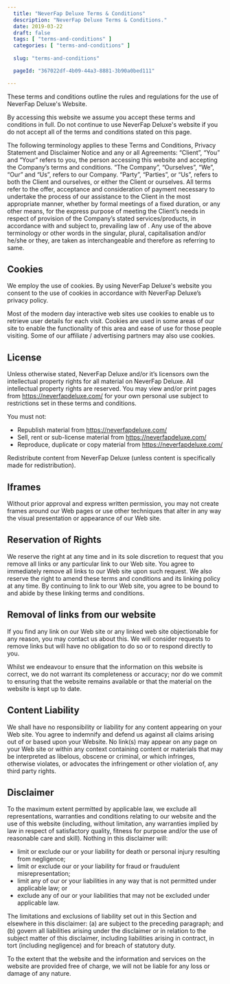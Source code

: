 ```yaml
---
  title: "NeverFap Deluxe Terms & Conditions"
  description: "NeverFap Deluxe Terms & Conditions."
  date: 2019-03-22
  draft: false
  tags: [ "terms-and-conditions" ]
  categories: [ "terms-and-conditions" ]
  
  slug: "terms-and-conditions"

  pageId: "367022df-4b09-44a3-8881-3b90a0bed111"

---
```


These terms and conditions outline the rules and regulations for the use of NeverFap Deluxe's Website.

By accessing this website we assume you accept these terms and conditions in full. Do not continue to use NeverFap Deluxe's website if you do not accept all of the terms and conditions stated on this page.

The following terminology applies to these Terms and Conditions, Privacy Statement and Disclaimer Notice and any or all Agreements: “Client”, “You” and “Your” refers to you, the person accessing this website and accepting the Company’s terms and conditions. “The Company”, “Ourselves”, “We”, “Our” and “Us”, refers to our Company. “Party”, “Parties”, or “Us”, refers to both the Client and ourselves, or either the Client or ourselves. All terms refer to the offer, acceptance and consideration of payment necessary to undertake the process of our assistance to the Client in the most appropriate manner, whether by formal meetings of a fixed duration, or any other means, for the express purpose of meeting the Client’s needs in respect of provision of the Company’s stated services/products, in accordance with and subject to, prevailing law of . Any use of the above terminology or other words in the singular, plural, capitalisation and/or he/she or they, are taken as interchangeable and therefore as referring to same.

## Cookies

We employ the use of cookies. By using NeverFap Deluxe's website you consent to the use of cookies in accordance with NeverFap Deluxe’s privacy policy.

Most of the modern day interactive web sites use cookies to enable us to retrieve user details for each visit. Cookies are used in some areas of our site to enable the functionality of this area and ease of use for those people visiting. Some of our affiliate / advertising partners may also use cookies.

## License

Unless otherwise stated, NeverFap Deluxe and/or it’s licensors own the intellectual property rights for all material on NeverFap Deluxe. All intellectual property rights are reserved. You may view and/or print pages from https://neverfapdeluxe.com/ for your own personal use subject to restrictions set in these terms and conditions.

You must not:

- Republish material from https://neverfapdeluxe.com/
- Sell, rent or sub-license material from https://neverfapdeluxe.com/
- Reproduce, duplicate or copy material from https://neverfapdeluxe.com/

Redistribute content from NeverFap Deluxe (unless content is specifically made for redistribution).

<!--
## User Comments

<ol>
  <li>This Agreement shall begin on the date hereof.</li>
  <li>Certain parts of this website offer the opportunity for users to post and exchange opinions, information,
  material and data ('Comments') in areas of the website. NeverFap Deluxe does not screen, edit, publish
  or review Comments prior to their appearance on the website and Comments do not reflect the views or
  opinions ofNeverFap Deluxe, its agents or affiliates. Comments reflect the view and opinion of the
  person who posts such view or opinion. To the extent permitted by applicable laws NeverFap Deluxeshall
  not be responsible or liable for the Comments or for any loss cost, liability, damages or expenses caused
  and or suffered as a result of any use of and/or posting of and/or appearance of the Comments on this
  website.</li>
  <li>NeverFap Deluxereserves the right to monitor all Comments and to remove any Comments which it considers
  in its absolute discretion to be inappropriate, offensive or otherwise in breach of these Terms and Conditions.</li>
  <li>You warrant and represent that:
    <ol>
      <li>You are entitled to post the Comments on our website and have all necessary licenses and consents to
          do so;</li>
      <li>The Comments do not infringe any intellectual property right, including without limitation copyright,
        patent or trademark, or other proprietary right of any third party;</li>
      <li>The Comments do not contain any defamatory, libelous, offensive, indecent or otherwise unlawful material
        or material which is an invasion of privacy</li>
      <li>The Comments will not be used to solicit or promote business or custom or present commercial activities
        or unlawful activity.</li>
      </ol>
    </li>
  <li>You hereby grant to <strong>NeverFap Deluxe</strong> a non-exclusive royalty-free license to use, reproduce,
  edit and authorize others to use, reproduce and edit any of your Comments in any and all forms, formats
  or media.</li>
</ol>

## Hyperlinking to our Content

<ol>
  <li>The following organizations may link to our Web site without prior written approval:
    <ol>
    <li>Government agencies;</li>
    <li>Search engines;</li>
    <li>News organizations;</li>
    <li>Online directory distributors when they list us in the directory may link to our Web site in the same
      manner as they hyperlink to the Web sites of other listed businesses; and</li>
    <li>Systemwide Accredited Businesses except soliciting non-profit organizations, charity shopping malls,
      and charity fundraising groups which may not hyperlink to our Web site.</li>
    </ol>
  </li>
</ol>
<ol start="2">
  <li>These organizations may link to our home page, to publications or to other Web site information so long
    as the link: (a) is not in any way misleading; (b) does not falsely imply sponsorship, endorsement or
    approval of the linking party and its products or services; and (c) fits within the context of the linking
    party's site.
  </li>
  <li>We may consider and approve in our sole discretion other link requests from the following types of organizations:
    <ol>
      <li>commonly-known consumer and/or business information sources such as Chambers of Commerce, American
        Automobile Association, AARP and Consumers Union;</li>
      <li>dot.com community sites;</li>
      <li>associations or other groups representing charities, including charity giving sites,</li>
      <li>online directory distributors;</li>
      <li>internet portals;</li>
      <li>accounting, law and consulting firms whose primary clients are businesses; and</li>
      <li>educational institutions and trade associations.</li>
    </ol>
  </li>
</ol>

We will approve link requests from these organizations if we determine that: (a) the link would not reflect unfavorably on us or our accredited businesses (for example, trade associations or other organizations representing inherently suspect types of business, such as work-at-home opportunities, shall not be allowed to link); (b)the organization does not have an unsatisfactory record with us; (c) the benefit to us from the visibility associated with the hyperlink outweighs the absence of <?=$companyName?>; and (d) where the link is in the context of general resource information or is otherwise consistent with editorial content in a newsletter or similar product furthering the mission of the organization.

These organizations may link to our home page, to publications or to other Web site information so long as the link: (a) is not in any way misleading; (b) does not falsely imply sponsorship, endorsement or approval of the linking party and it products or services; and (c) fits within the context of the linking party's
site.

If you are among the organizations listed in paragraph 2 above and are interested in linking to our website, you must notify us by sending an e-mail to <a href="mailto:admin@neverfapdeluxe.com" title="send an email to admin@neverfapdeluxe.com">admin@neverfapdeluxe.com</a>.
Please include your name, your organization name, contact information (such as a phone number and/or e-mail address) as well as the URL of your site, a list of any URLs from which you intend to link to our Web site, and a list of the URL(s) on our site to which you would like to link. Allow 2-3 weeks for a response.

Approved organizations may hyperlink to our Web site as follows:

<ol>
  <li>By use of our corporate name; or</li>
  <li>By use of the uniform resource locator (Web address) being linked to; or</li>
  <li>By use of any other description of our Web site or material being linked to that makes sense within the
    context and format of content on the linking party's site.</li>
</ol>

No use of NeverFap Deluxe’s logo or other artwork will be allowed for linking absent a trademark license
agreement.
 -->


## Iframes

Without prior approval and express written permission, you may not create frames around our Web pages or use other techniques that alter in any way the visual presentation or appearance of our Web site.


## Reservation of Rights

We reserve the right at any time and in its sole discretion to request that you remove all links or any particular link to our Web site. You agree to immediately remove all links to our Web site upon such request. We also reserve the right to amend these terms and conditions and its linking policy at any time. By continuing
to link to our Web site, you agree to be bound to and abide by these linking terms and conditions.


## Removal of links from our website

If you find any link on our Web site or any linked web site objectionable for any reason, you may contact us about this. We will consider requests to remove links but will have no obligation to do so or to respond directly to you.

Whilst we endeavour to ensure that the information on this website is correct, we do not warrant its completeness or accuracy; nor do we commit to ensuring that the website remains available or that the material on the website is kept up to date.


## Content Liability

We shall have no responsibility or liability for any content appearing on your Web site. You agree to indemnify and defend us against all claims arising out of or based upon your Website. No link(s) may appear on any page on your Web site or within any context containing content or materials that may be interpreted as
libelous, obscene or criminal, or which infringes, otherwise violates, or advocates the infringement or other violation of, any third party rights.


## Disclaimer

To the maximum extent permitted by applicable law, we exclude all representations, warranties and conditions relating to our website and the use of this website (including, without limitation, any warranties implied by law in respect of satisfactory quality, fitness for purpose and/or the use of reasonable care and skill). Nothing in this disclaimer will:


- limit or exclude our or your liability for death or personal injury resulting from negligence;
- limit or exclude our or your liability for fraud or fraudulent misrepresentation;
- limit any of our or your liabilities in any way that is not permitted under applicable law; or
- exclude any of our or your liabilities that may not be excluded under applicable law.


The limitations and exclusions of liability set out in this Section and elsewhere in this disclaimer: (a) are subject to the preceding paragraph; and (b) govern all liabilities arising under the disclaimer or in relation to the subject matter of this disclaimer, including liabilities arising in contract, in tort (including negligence) and for breach of statutory duty.

To the extent that the website and the information and services on the website are provided free of charge, we will not be liable for any loss or damage of any nature.


<!--
## Credit & Contact Information

This Terms and conditions page was created at <a style="color:inherit;text-decoration:none;cursor:text;"
  href="https://termsandconditionstemplate.com">termsandconditionstemplate.com</a> generator. If you have
any queries regarding any of our terms, please contact us.
		 -->


